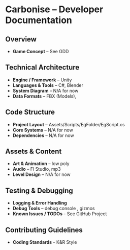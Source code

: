 # Carbonise – Developer Documentation

## Overview
* **Game Concept** – See GDD

## Technical Architecture

* **Engine / Framework** – Unity
* **Languages & Tools** – C#, Blender
* **System Diagram** – N/A for now
* **Data Formats** – FBX (Models),

## Code Structure

* **Project Layout** – Assets/Scripts/EgFolder/EgScript.cs
* **Core Systems** – N/A for now
* **Dependencies** – N/A for now

## Assets & Content

* **Art & Animation** – low poly
* **Audio** – Fl Studio, mp3
* **Level Design** – N/A for now

## Testing & Debugging

* **Logging & Error Handling**
* **Debug Tools** – debug console , gizmos
* **Known Issues / TODOs** - See GitHub Project

## Contributing Guidelines

* **Coding Standards** - K&R Style
